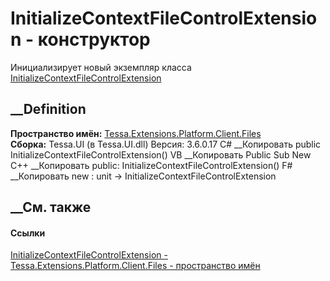 # InitializeContextFileControlExtension - конструктор
Инициализирует новый экземпляр класса
[InitializeContextFileControlExtension](T_Tessa_Extensions_Platform_Client_Files_InitializeContextFileControlExtension.htm)
##  __Definition
 **Пространство имён:**
[Tessa.Extensions.Platform.Client.Files](N_Tessa_Extensions_Platform_Client_Files.htm)  
 **Сборка:** Tessa.UI (в Tessa.UI.dll) Версия: 3.6.0.17
C# __Копировать
     public InitializeContextFileControlExtension()
VB __Копировать
     Public Sub New
C++ __Копировать
     public:
    InitializeContextFileControlExtension()
F# __Копировать
     new : unit -> InitializeContextFileControlExtension
##  __См. также
#### Ссылки
[InitializeContextFileControlExtension -
](T_Tessa_Extensions_Platform_Client_Files_InitializeContextFileControlExtension.htm)
[Tessa.Extensions.Platform.Client.Files - пространство
имён](N_Tessa_Extensions_Platform_Client_Files.htm)
